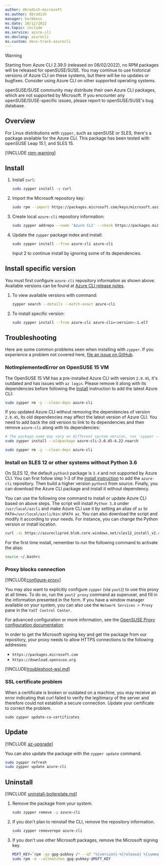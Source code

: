 ```yaml
---
author: dbradish-microsoft
ms.author: dbradish
manager: barbkess
ms.date: 10/12/2022
ms.topic: include
ms.service: azure-cli
ms.devlang: azurecli
ms.custom: devx-track-azurecli
---
```


> [!WARNING]
> Starting from Azure CLI 2.39.0 (released on 08/02/2022), no RPM packages will be released for openSUSE/SUSE. You may continue to use historical versions of Azure CLI on these systems, but there will be no updates or bugfixes. Consider using Azure CLI on other supported operating systems.
>
> openSUSE/SUSE community may distribute their own Azure CLI packages, which are not supported by Microsoft. If you encounter any openSUSE/SUSE-specific issues, please report to openSUSE/SUSE's bug database.

## Overview

For Linux distributions with `zypper`, such as openSUSE or SLES, there's a package available
for the Azure CLI. This package has been tested with openSUSE Leap 15.1, and SLES 15.

[!INCLUDE [rpm-warning](rpm-warning.md)]

## Install

1. Install `curl`:

   ```bash
   sudo zypper install -y curl
   ```

2. Import the Microsoft repository key:

   ```bash
   sudo rpm --import https://packages.microsoft.com/keys/microsoft.asc
   ```

3. Create local `azure-cli` repository information:

   ```bash
   sudo zypper addrepo --name 'Azure CLI' --check https://packages.microsoft.com/yumrepos/azure-cli azure-cli
   ```

4. Update the `zypper` package index and install:

   ```bash
   sudo zypper install --from azure-cli azure-cli
   ```

   Input 2 to continue install by ignoring some of its dependencies.

## Install specific version

You must first configure `azure-cli` repository information as shown above. Available versions can be found at [Azure CLI release notes](../release-notes-azure-cli.md).

1. To view available versions with command:

   ```bash
   zypper search --details --match-exact azure-cli
   ```

2. To install specific version:

   ```bash
   sudo zypper install --from azure-cli azure-cli=<version>-1.el7
   ```

## Troubleshooting

Here are some common problems seen when installing with `zypper`. If you experience a problem not covered here, [file an issue on GitHub](https://github.com/Azure/azure-cli/issues).

### NotImplementedError on OpenSUSE 15 VM
The OpenSUSE 15 VM has a pre-installed Azure CLI with version `2.0.45`, it's outdated and has issues with `az login`. Please remove it along with its dependencies before following the [Install](#install) instruction to add the latest Azure CLI:

```bash
sudo zypper rm -y --clean-deps azure-cli
```

If you updated Azure CLI without removing the dependencies of version `2.0.45`, its old dependencies may affect the latest version of Azure CLI. You need to add back the old version to link to its dependencies and then remove `azure-cli` along with its dependencies:

```bash
# The package name may vary on different system version, run 'zypper --no-refresh info azure-cli' to check the source package format
sudo zypper install --oldpackage azure-cli-2.0.45-4.22.noarch

sudo zypper rm -y --clean-deps azure-cli
```

### Install on SLES 12 or other systems without Python 3.6

On SLES 12, the default `python3` package is `3.4` and not supported by Azure CLI. You can first follow step 1-3 of the [install instruction](#install) to add the `azure-cli` repository. Then build a higher version `python3` from source. Finally, you can download the Azure CLI package and install it without dependency.

You can use the following one command to install or update Azure CLI based on above steps. The script will install `Python 3.8` under `/usr/local/azcli` and make Azure CLI use it by setting an alias of `az` to `PATH=/usr/local/azcli/bin:$PATH az`. You can also download the script and modify it according to your needs. For instance, you can change the Python version or install location.

```bash
curl -sL https://azurecliprod.blob.core.windows.net/sles12_install_v2.sh | sudo bash
```
For the first time install, remember to run the following command to activate the alias:

```bash
source ~/.bashrc
```

### Proxy blocks connection

[!INCLUDE[configure-proxy](configure-proxy.md)]

You may also want to explicitly configure `zypper` (via `yast2`) to use this proxy at all times. To do so,
run the `yast2 proxy` command as superuser, and fill in the information presented in the form. If you have a window
manager available on your system, you can also use the `Network Services > Proxy` pane in the `YaST Control Center`.

For advanced configuration or more information, see the
[OpenSUSE Proxy configuration documentation](https://www.suse.com/documentation/slms1/book_slms/data/sec_wy_config_updates_proxy.html)

In order to get the Microsoft signing key and get the package from our repository, your proxy needs to
allow HTTPS connections to the following addresses:

* `https://packages.microsoft.com`
* `https://download.opensuse.org`

[!INCLUDE[troubleshoot-wsl.md](troubleshoot-wsl.md)]

### SSL certificate problem

When a certificate is broken or outdated on a machine, you may receive an error indicating that curl failed to verify the legitimacy of the server and therefore could not establish a secure connection.  Update your certificate to correct the problem.

```bach
sudo zypper update-ca-certificates
```

## Update

[!INCLUDE [az-upgrade](az-upgrade.md)]

You can also update the package with the `zypper update` command.

```bash
sudo zypper refresh
sudo zypper update azure-cli
```

## Uninstall

[!INCLUDE [uninstall-boilerplate.md](uninstall-boilerplate.md)]

1. Remove the package from your system.

    ```bash
    sudo zypper remove -y azure-cli
    ```

2. If you don't plan to reinstall the CLI, remove the repository information.

   ```bash
   sudo zypper removerepo azure-cli
   ```

3. If you don't use other Microsoft packages, remove the Microsoft signing key.

   ```bash
   MSFT_KEY=`rpm -qa gpg-pubkey /* --qf "%{version}-%{release} %{summary}\n" | grep Microsoft | awk '{print $1}'`
   sudo rpm -e --allmatches gpg-pubkey-$MSFT_KEY
   ```
